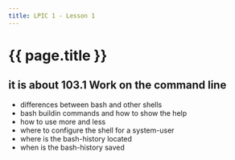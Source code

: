 ```yaml
---
title: LPIC 1 - Lesson 1
---
```


# {{ page.title }}

## it is about 103.1 Work on the command line

- differences between bash and other shells
- bash buildin commands and how to show the help
- how to use more and less
- where to configure the shell for a system-user
- where is the bash-history located
- when is the bash-history saved